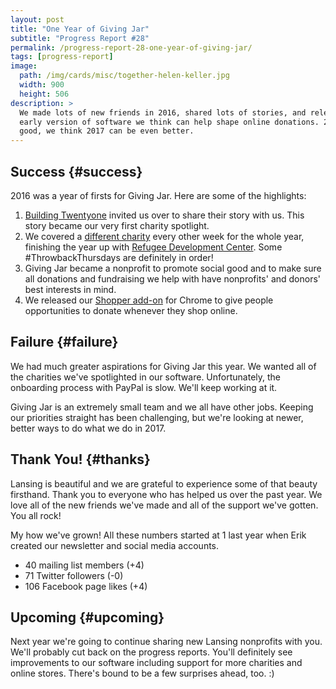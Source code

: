 ```yaml
---
layout: post
title: "One Year of Giving Jar"
subtitle: "Progress Report #28"
permalink: /progress-report-28-one-year-of-giving-jar/
tags: [progress-report]
image:
  path: /img/cards/misc/together-helen-keller.jpg
  width: 900
  height: 506
description: >
  We made lots of new friends in 2016, shared lots of stories, and released an
  early version of software we think can help shape online donations. 2016 was
  good, we think 2017 can be even better.
---
```


## Success {#success}

2016 was a year of firsts for Giving Jar. Here are some of the highlights:

1. [Building Twentyone][9] invited us over to share their story with us. This story became our very first charity spotlight.
2. We covered a [different charity][10] every other week for the whole year, finishing the year up with [Refugee Development Center][11]. Some #ThrowbackThursdays are definitely in order!
3. Giving Jar became a nonprofit to promote social good and to make sure all donations and fundraising we help with have nonprofits' and donors' best interests in mind.
4. We released our [Shopper add-on][8] for Chrome to give people opportunities to donate whenever they shop online.

## Failure {#failure}

We had much greater aspirations for Giving Jar this year. We wanted all of the charities we've spotlighted in our software. Unfortunately, the onboarding process with PayPal is slow. We'll keep working at it.

Giving Jar is an extremely small team and we all have other jobs. Keeping our priorities straight has been challenging, but we're looking at newer, better ways to do what we do in 2017.

## Thank You! {#thanks}

Lansing is beautiful and we are grateful to experience some of that beauty firsthand. Thank you to everyone who has helped us over the past year. We love all of the new friends we've made and all of the support we've gotten. You all rock!

My how we've grown! All these numbers started at 1 last year when Erik created our newsletter and social media accounts.

* 40 mailing list members (+4)
* 71 Twitter followers (-0)
* 106 Facebook page likes (+4)

## Upcoming {#upcoming}

Next year we're going to continue sharing new Lansing nonprofits with you. We'll probably cut back on the progress reports. You'll definitely see improvements to our software including support for more charities and online stores. There's bound to be a few surprises ahead, too. :)



[1]: #success "Success Section"
[2]: #failure "Failure Section"
[3]: #thanks "Thanks Section"
[4]: #upcoming "Upcoming Section"
[5]: mailto:hello@givingjar.org "Email Giving Jar"
[6]: https://twitter.com/givingjar "Giving Jar on Twitter"
[7]: https://www.facebook.com/givingjarorg "Giving Jar on Facebook"
[8]: http://bit.ly/GivingJarShopper "Giving Jar Shopper for Chrome"
[9]: /charity-spotlight-building-twentyone/ "Building Twentyone Spotlight"
[10]: /tag/spotlight/ "Charity Spotlights on the Giving Jar Blog"
[11]: /charity-spotlight-refugee-development-center/ "Refugee Development Center Spotlight"
